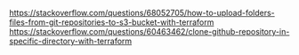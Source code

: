 https://stackoverflow.com/questions/68052705/how-to-upload-folders-files-from-git-repositories-to-s3-bucket-with-terraform
https://stackoverflow.com/questions/60463462/clone-github-repository-in-specific-directory-with-terraform
